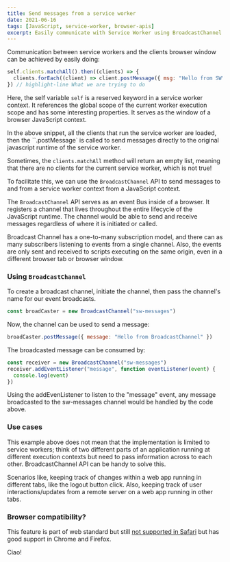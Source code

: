 ```yaml
---
title: Send messages from a service worker
date: 2021-06-16
tags: [JavaScript, service-worker, browser-apis]
excerpt: Easily communicate with Service Worker using BroadcastChannel API
---
```


Communication between service workers and the clients browser window can be achieved by easily doing:

```js
self.clients.matchAll().then((clients) => {
  clients.forEach((client) => client.postMessage({ msg: "Hello from SW" }))
}) // highlight-line What we are trying to do
```

Here, the self variable `self` is a reserved keyword in a service worker context. It references the global scope of the current worker execution scope and has some interesting properties. It serves as the window of a browser JavaScript context.

In the above snippet, all the clients that run the service worker are loaded, then the ``.postMessage` is called to send messages directly to the original javascript runtime of the service worker.

Sometimes, the `clients.matchAll` method will return an empty list, meaning that there are no clients for the current service worker, which is not true!

To facilitate this, we can use the `BroadcastChannel` API to send messages to and from a service worker context from a JavaScript context.

The `BroadcastChannel` API serves as an event Bus inside of a browser. It registers a channel that lives throughout the entire lifecycle of the JavaScript runtime. The channel would be able to send and receive messages regardless of where it is initiated or called.

Broadcast Channel has a one-to-many subscription model, and there can as many subscribers listening to events from a single channel. Also, the events are only sent and received to scripts executing on the same origin, even in a different browser tab or browser window.

### Using `BroadcastChannel`

To create a broadcast channel, initiate the channel, then pass the channel's name for our event broadcasts.

```js
const broadCaster = new BroadcastChannel("sw-messages")
```

Now, the channel can be used to send a message:

```js
broadCaster.postMessage({ message: "Hello from BroadcastChannel" })
```

The broadcasted message can be consumed by:

```js
const receiver = new BroadcastChannel("sw-messages")
receiver.addEventListener("message", function eventListener(event) {
  console.log(event)
})
```

Using the addEvenListener to listen to the "message" event, any message broadcasted to the sw-messages channel would be handled by the code above.

### Use cases

This example above does not mean that the implementation is limited to service workers; think of two different parts of an application running at different execution contexts but need to pass information across to each other. BroadcastChannel API can be handy to solve this.

Scenarios like, keeping track of changes within a web app running in different tabs, like the logout button click. Also, keeping track of user interactions/updates from a remote server on a web app running in other tabs.

### Browser compatibility?

This feature is part of web standard but still [not supported in Safari](https://caniuse.com/?search=broadcastchannel) but has good support in Chrome and Firefox.

Ciao!
